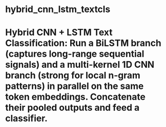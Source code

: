 # hybrid_cnn_lstm_textcls
# Hybrid CNN + LSTM Text Classification:  Run a BiLSTM branch (captures long-range sequential signals) and a multi-kernel 1D CNN branch (strong for local n-gram patterns) **in parallel** on the same token embeddings. Concatenate their pooled outputs and feed a classifier.
